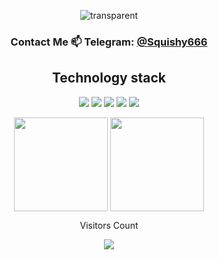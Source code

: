 <div align="center">

![transparent](https://capsule-render.vercel.app/api?type=transparent&fontColor=703ee5&text=Hey,+I'm+Vladimir&height=150&fontSize=60&desc=Python+Developer&descAlignY=75&descAlign=60)
</div>
<!-- [![Typing SVG](https://readme-typing-svg.herokuapp.com/?color=624e81&size=35&center=true&vCenter=true&width=1000&lines=Hey👋;I'm+Vladimir;Backend+Developer)](https://git.io/typing-svg) -->

<div align="center">

  
<h3>Contact Me 📫  Telegram: <a href="https://telegram.me/Squishy666">@Squishy666</a></h3>
</div>


<div align="center">
<h2>Technology stack</h2>


<img src="https://img.shields.io/badge/-Python-black?style=for-the-badge&logo=Python">
<img src="https://img.shields.io/badge/django-%23092E20.svg?style=for-the-badge&logo=django&logoColor=white">
<img src="https://img.shields.io/badge/-DRF-red?style=for-the-badge&logo=Django">
<img src="https://img.shields.io/badge/-FastAPI-%2300C7B7?style=for-the-badge&logo=FastAPI">
 <img src="https://img.shields.io/badge/-Aiogram-blue?style=for-the-badge&logo=Aiogram">

<p align="center">
  <a>
    <img align="center"
         height="150em"
         src="https://github-readme-stats.vercel.app/api?username=justlike420&theme=jolly&show_icons=true&hide_border=true"/>
    </a>
  <a>
    <img align="center"
         height="150em"
         src="https://streak-stats.demolab.com?user=JustLike420&theme=jolly&hide_border=true"/>
    </a>
</p>
   
<div align="center">

<p>Visitors Count</p>

![](https://profile-counter.glitch.me/%7BJustLike420%7D/count.svg)
 </div>
